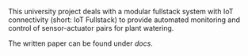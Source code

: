 This university project deals with a modular fullstack system with IoT
connectivity (short: IoT Fullstack) to provide automated monitoring and
control of sensor-actuator pairs for plant watering.

The written paper can be found under *docs*.
